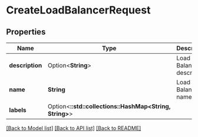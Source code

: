 # CreateLoadBalancerRequest

## Properties

Name | Type | Description | Notes
------------ | ------------- | ------------- | -------------
**description** | Option<**String**> | Load Balancer description | [optional]
**name** | **String** | Load Balancer name | 
**labels** | Option<**::std::collections::HashMap<String, String>**> |  | [optional]

[[Back to Model list]](../README.md#documentation-for-models) [[Back to API list]](../README.md#documentation-for-api-endpoints) [[Back to README]](../README.md)


